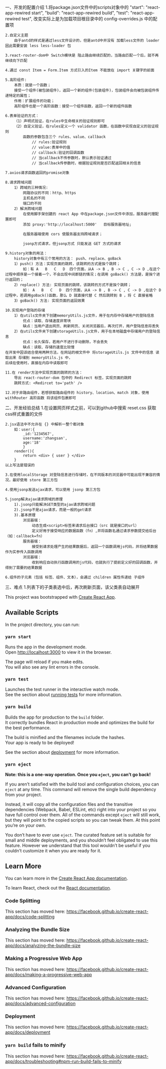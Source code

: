 一、开发的配置介绍
    1.将package.json文件中的scripts对象中的 
        "start": "react-app-rewired start",
        "build": "react-app-rewired build",
        "test": "react-app-rewired test",
        改变实际上是为加载项目根目录中的 config-overrides.js 中的配置项

    2.自定义主题
        由于antd的样式是通过less文件设计的，但是antd中并没有 加载less文件的 loader 因此需要安装 less less-loader 包

    3.react-router-dom中 Switch模块是 阻止路由继续匹配的，当路由匹配一个后，就不再继续向下匹配

    4.通过 const Item = Form.Item 方式引入的Item 不能放在 import 关键字的前面

    5.高阶组件:
        本质：就是一个函数；
        接受一个组件(被包装组件)，返回一个新的组件(包装组件)，包装组件会向被包装组件传递特定的属性；
        作用：扩展组件的功能；
        高阶组件也是一个高阶函数：接受一个组件函数，返回一个新的组件函数

    6.表单验证的方式：
        （1）声明式验证，在rules中生命相关的验证规则即可
        （2）自定义验证，在rules定义一个 validator 函数，在函数中实现自定义的验证规则
            函数的参数包含三个 rules、value、callback
                // rules:验证规则
                // value:表单中的值
                // callback:验证的回调函数
                // 当callback不传参数时，默认表示验证通过
                // 当callback传参数时，根据验证规则是否匹配返回相关的信息

    7.axios请求函数返回的promise对象

    8.请求跨域问题
        1）跨域的三种情况:
            网路协议的不同：http、https
            主机名的不同
            端口的不同
        2）解决跨域问题
            在使用脚手架创建的 react App 中在package.json文件中添加，服务器代理配置即可
            添加 proxy:'http://localhost:5000'   目标服务器地址;

            在服务器端使用 cors 使服务器支持跨域请求；

            jsonp方式请求，但jsonp方式 只能发送 GET 方式的请求

    9.history对象的用法：
        history对象中有三个常用的方法： push、replace、goBack
        1）push() 方法：实现页面的跳转，该跳转的方式是挨个跳转；
            如：有 A   B   C   D  四个页面，从A -> B , B -> C , C -> D ,在这个过程中顺序是一个接着一个，不会出现中间断链的情况；在调用 goBack() 方法是，是挨个进行返回的；
        2）replace() 方法: 实现页面的跳转，该跳转的方式不是挨个跳转；
            如： A   B   C   D  四个页面，从A -> B , B -> C , C -> D ,在这个 D 过程中，若调用goBack()函数，那么 D 就直接代替 C 然后跳转到 B ，将 C 直接省略
        3）goBack() 方法: 实现页面的返回效果

    10.实现用户登陆的存储
        1）在utils文件夹下创建memoryUtils.js文件，用于在内存中存储用户的登陆信息
            优点：读取、存储速度非常块
            缺点：当用户退出网页、刷新网页、关闭浏览器后，再次打开，用户登陆信息将丢失
        2）在utils文件夹下创建storageUtils.js文件，用于在本地磁盘中存储用户的登陆信息
            优点：长久保存，若用户不进行手动删除，不会丢失
            缺点：读取、存储的速度比较慢
    在开发中因该结合使用两种方法，在网站的根文件中 将storageUtils.js 文件中的信息 读取出来 存储到 memoryUtils.js 中，
    后续在使用时，直接在内存中读取即可

    11.在 render方法中实现页面的跳转的方法：
        导出 react-router-dom 包中的 Redirect 标签，实现页面的跳转
        跳转方式: <Redircet to='path' />

    12.对于非路由组件，若想获取路由组件的 history、location、match 对象，使用withRouter 高阶函数 将该组件包裹即可





二、开发经验总结
    1.在设置网页样式之前，可以到github中搜索 reset.css 获取css样式重置的文件

    2.jsx语法中不允许在 {} 中解析一整个都对象
        如：user:{
            _id:'1234567',
            username:'zhangsan',
            age:'18'
            }
        render(){
            return <div> { user } </div>
        }
    以上写法是错误的

    3.在使用localStorage 对登陆信息进行存储时，在不同版本的浏览器中可能出现不兼容的情况，最好使用 store 第三方包

    4.使用jsonp发送ajax请求，可以使用 jsonp 第三方包

    5.jsonp解决ajax请求跨域的原理
        1).jsonp只能解决GET类型的ajax请求跨域问题
        2).jsonp不是ajax请求，而是一般的get请求
        3).基本原理
            浏览器端：
                动态生成<script>标签来请求后台接口（src 就是接口的url）
                定义好用于接受响应的数据函数（fn）,并将函数名通过请求参数提交给后台（如：callback=fn）
            服务器端：
                接受到请求处理产生的结果数据后，返回一个函数调用js代码，并将结果数据作为实参传入函数调用
            浏览器端：
                收到响应自动执行函数调用的js代码，也就执行了提前定义好的回调函数，并得到了需要的结果数据

    6.组件的子元素（包括 标签、组件、文本），会通过 children 属性传递给 子组件



三、难点
    1.列表下的子类表选中后，再次刷新页面，该父类表自动展开


This project was bootstrapped with [Create React App](https://github.com/facebook/create-react-app).

## Available Scripts

In the project directory, you can run:

### `yarn start`

Runs the app in the development mode.<br />
Open [http://localhost:3000](http://localhost:3000) to view it in the browser.

The page will reload if you make edits.<br />
You will also see any lint errors in the console.

### `yarn test`

Launches the test runner in the interactive watch mode.<br />
See the section about [running tests](https://facebook.github.io/create-react-app/docs/running-tests) for more information.

### `yarn build`

Builds the app for production to the `build` folder.<br />
It correctly bundles React in production mode and optimizes the build for the best performance.

The build is minified and the filenames include the hashes.<br />
Your app is ready to be deployed!

See the section about [deployment](https://facebook.github.io/create-react-app/docs/deployment) for more information.

### `yarn eject`

**Note: this is a one-way operation. Once you `eject`, you can’t go back!**

If you aren’t satisfied with the build tool and configuration choices, you can `eject` at any time. This command will remove the single build dependency from your project.

Instead, it will copy all the configuration files and the transitive dependencies (Webpack, Babel, ESLint, etc) right into your project so you have full control over them. All of the commands except `eject` will still work, but they will point to the copied scripts so you can tweak them. At this point you’re on your own.

You don’t have to ever use `eject`. The curated feature set is suitable for small and middle deployments, and you shouldn’t feel obligated to use this feature. However we understand that this tool wouldn’t be useful if you couldn’t customize it when you are ready for it.

## Learn More

You can learn more in the [Create React App documentation](https://facebook.github.io/create-react-app/docs/getting-started).

To learn React, check out the [React documentation](https://reactjs.org/).

### Code Splitting

This section has moved here: https://facebook.github.io/create-react-app/docs/code-splitting

### Analyzing the Bundle Size

This section has moved here: https://facebook.github.io/create-react-app/docs/analyzing-the-bundle-size

### Making a Progressive Web App

This section has moved here: https://facebook.github.io/create-react-app/docs/making-a-progressive-web-app

### Advanced Configuration

This section has moved here: https://facebook.github.io/create-react-app/docs/advanced-configuration

### Deployment

This section has moved here: https://facebook.github.io/create-react-app/docs/deployment

### `yarn build` fails to minify

This section has moved here: https://facebook.github.io/create-react-app/docs/troubleshooting#npm-run-build-fails-to-minify
